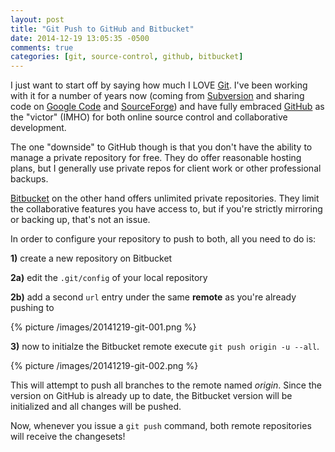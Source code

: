 ```yaml
---
layout: post
title: "Git Push to GitHub and Bitbucket"
date: 2014-12-19 13:05:35 -0500
comments: true
categories: [git, source-control, github, bitbucket]
---
```


I just want to start off by saying how much I LOVE [Git](http://git-scm.com). I've been working with it for a number of years now (coming from [Subversion](https://subversion.apache.org) and sharing code on [Google Code](https://code.google.com) and [SourceForge](http://sourceforge.net)) and have fully embraced [GitHub](https://github.com) as the "victor" (IMHO) for both online source control and collaborative development.

The one "downside" to GitHub though is that you don't have the ability to manage a private repository for free. They do offer reasonable hosting plans, but I generally use private repos for client work or other professional backups.

[Bitbucket](https://bitbucket.org) on the other hand offers unlimited private repositories. They limit the collaborative features you have access to, but if you're strictly mirroring or backing up, that's not an issue.

In order to configure your repository to push to both, all you need to do is:

**1)** create a new repository on Bitbucket

**2a)** edit the `.git/config` of your local repository

**2b)** add a second `url` entry under the same **remote** as you're already pushing to

{% picture /images/20141219-git-001.png %}

**3)** now to initialze the Bitbucket remote execute `git push origin -u --all`.

{% picture /images/20141219-git-002.png %}

This will attempt to push all branches to the remote named *origin*. Since the version on GitHub is already up to date, the Bitbucket version will be initialized and all changes will be pushed.

Now, whenever you issue a `git push` command, both remote repositories will receive the changesets!
